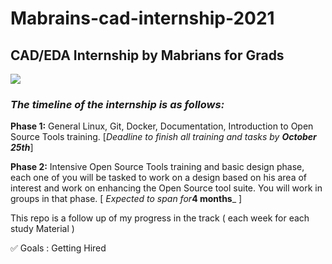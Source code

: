 #  Mabrains-cad-internship-2021  


## CAD/EDA Internship by Mabrians for Grads  



![](https://i.ibb.co/LZKsnB8/74658853.png)


### _**The timeline of the internship is as follows:**_

**Phase 1:** General Linux, Git, Docker, Documentation, Introduction to Open Source Tools training. [_Deadline to finish all training and tasks by **October 25th**_]  

**Phase 2:** Intensive Open Source Tools training and basic design phase, each one of you will be tasked to work on a design based on his area of interest and work on enhancing the Open Source tool suite. You will work in groups in that phase. [ _Expected to span for_**4 months**_ ]  


This repo is a follow up of my progress in the track ( each week for each study Material )

:white_check_mark: Goals : Getting Hired 
